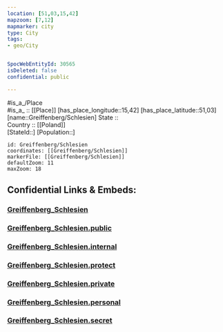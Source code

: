 ```yaml
---
location: [51,03,15,42] 
mapzoom: [7,12] 
mapmarker: city 
type: City
tags:
- geo/City


SpocWebEntityId: 30565
isDeleted: false
confidential: public

---
```

#is_a_/Place  
#is_a_ :: [[Place]] 
[has_place_longitude::15,42] 
[has_place_latitude::51,03] 
[name::Greiffenberg/Schlesien] 
State ::  
Country :: [[Poland]]  
[StateId::] 
[Population::] 



```leaflet
id: Greiffenberg/Schlesien
coordinates: [[Greiffenberg/Schlesien]] 
markerFile: [[Greiffenberg/Schlesien]] 
defaultZoom: 11 
maxZoom: 18
```


## Confidential Links & Embeds: 

### [Greiffenberg_Schlesien](/_Standards/Earth/Continent/Europe/Europe~East/Poland/City/Greiffenberg_Schlesien.md) 

### [Greiffenberg_Schlesien.public](/_public/Earth/Continent/Europe/Europe~East/Poland/City/Greiffenberg_Schlesien.public.md) 

### [Greiffenberg_Schlesien.internal](/_internal/Earth/Continent/Europe/Europe~East/Poland/City/Greiffenberg_Schlesien.internal.md) 

### [Greiffenberg_Schlesien.protect](/_protect/Earth/Continent/Europe/Europe~East/Poland/City/Greiffenberg_Schlesien.protect.md) 

### [Greiffenberg_Schlesien.private](/_private/Earth/Continent/Europe/Europe~East/Poland/City/Greiffenberg_Schlesien.private.md) 

### [Greiffenberg_Schlesien.personal](/_personal/Earth/Continent/Europe/Europe~East/Poland/City/Greiffenberg_Schlesien.personal.md) 

### [Greiffenberg_Schlesien.secret](/_secret/Earth/Continent/Europe/Europe~East/Poland/City/Greiffenberg_Schlesien.secret.md)

